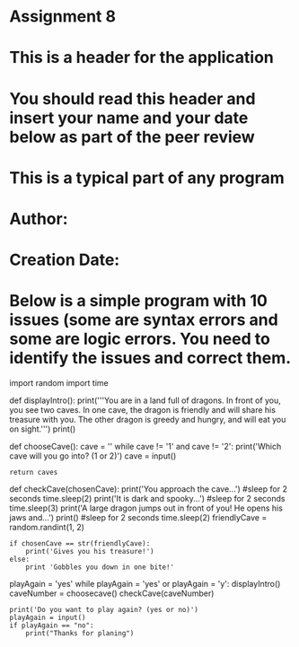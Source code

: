 # Assignment 8
# This is a header for the application
# You should read this header and insert your name and your date below as part of the peer review
# This is a typical part of any program
# Author: <author>
# Creation Date: <date>
# Below is a simple program with 10 issues (some are syntax errors and some are logic errors.  You need to identify the issues and correct them.

import random
import time

def displayIntro():
	print('''You are in a land full of dragons. In front of you,
	you see two caves. In one cave, the dragon is friendly
	and will share his treasure with you. The other dragon
	is greedy and hungry, and will eat you on sight.''')
	print()

def chooseCave():
    cave = ''
	while cave != '1' and cave != '2':
		print('Which cave will you go into? (1 or 2)')
		cave = input()

	return caves

def checkCave(chosenCave):
	print('You approach the cave...')
	#sleep for 2 seconds
	time.sleep(2)
	print('It is dark and spooky...')
	#sleep for 2 seconds
	time.sleep(3)
	print('A large dragon jumps out in front of you! He opens his jaws and...')
	print()
	#sleep for 2 seconds
	time.sleep(2)
	friendlyCave = random.randint(1, 2)

	if chosenCave == str(friendlyCave):
		print('Gives you his treasure!')
	else:
		print 'Gobbles you down in one bite!'

playAgain = 'yes'
while playAgain = 'yes' or playAgain = 'y':
	displayIntro()
	caveNumber = choosecave()
	checkCave(caveNumber)
    
	print('Do you want to play again? (yes or no)')
	playAgain = input()
	if playAgain == "no":
		print("Thanks for planing")

